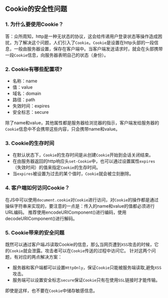 ## Cookie的安全性问题
### 1. 为什么要使用Cookie？
答：众所周知，http是一种无状态的协议，这会给传递用户登录状态等操作造成困扰，为了解决这个问题，人们引入了`Cookie`。`Cookie`是设置在http头部的一段信息，一般由服务器设置，保存在客户端中。当客户端发送请求时，就会在头部携带一段`Cookie`信息，向服务器表明自己的状态（身份）。
### 2. Cookie有哪些配置项?
+ 名称：name
+ 值：value
+ 域名：domain
+ 路径：path
+ 失效时间：expires
+ 安全标志：secure

除了name和value，其他属性都是服务器给浏览器的指示，客户端发给服务器的`Cookie`信息中不会携带这些内容，只会携带name和value。
### 3. Cookie的生存时间
+ 在默认状态下，`Cookie`的生存时间是从创建`Cookie`开始到会话关闭结束。
+ 在由服务器返回的http响应头`set-Cookie`中，也可以通过设置属性`expires`（失效时间）的值来指定`Cookie`的生存时间。
+ 当`expires`被设置为过去的某个值时，`Cookie`就会被立刻删除。
### 4. 客户端如何访问Cookie？
在JS中可以使用`document.cookie`对`Cookie`进行访问，对`Cookie`的操作都是通过操纵字符串来实现的，要注意的一点是：传入的name和value的值都必须进行URL编码。
推荐使用encodeURIComponent()进行编码，使用decodeURIComponent()进行解码。
### 5. Cookie带来的安全问题
既然可以通过客户端JS读取Cookie的信息，那么当网页遭到`XSS`攻击的时候，它的`Cookie`就会泄露。攻击者可以在`Cookie`传送的过程中访问它。
针对这两个问题，有对应的两点解决方案：
+ 服务器和客户端都可以设置`HttpOnly`，保证`Cookie`只能被服务端读取,避免`XSS`攻击。
+ 服务端可以设置安全标志`secure`保证`Cookie`只有在使用`SSL`链接时才能传输。

即使是这样，也不要在`Cookie`中储存敏感信息。
